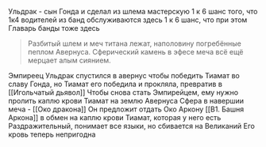 Ульдрак - сын Гонда и сделал из шлема мастерскую
1 к 6 шанс того, что 1к4 водителей из банд обслуживаются здесь
1 к 6 шанс, что при этом Главарь банды тоже здесь

>Разбитый шлем и меч титана лежат, наполовину погребённые пеплом Авернуса. Сферический камень в эфесе меча всё ещё мерцает алым сиянием.

Эмпиреец Ульдрак спустился в авернус чтобы победить Тиамат во славу Гонда, но Тиамат его победила и прокляла, превратив в [[Игольчатый дьявол]]
Чтобы снова стать Эмпирейцем, ему нужно пролить каплю крови Тиамат на землю Авернуса
Сфера в навершии меча - [[Око дракона]]
Он предложит отдать Око Аркону [[B1. Башня Аркона]] в обмен на каплю крови Тиамат, которая у него есть
Раздражительный, понимает все языки, но сбивается на Великаний
Его кровь теперь непригодна


